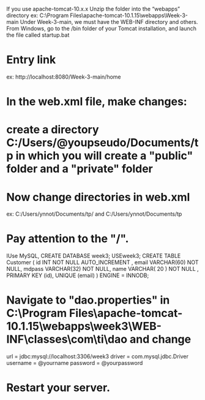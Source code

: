  If you use apache-tomcat-10.x.x
 Unzip the folder into the “webapps” directory
  ex: C:\Program Files\apache-tomcat-10.1.15\webapps\Week-3-main
 Under Week-3-main, we must have the WEB-INF directory and others.
 From Windows, go to the /bin folder of your Tomcat installation, and launch the file called startup.bat
# Entry link
  ex: http://localhost:8080/Week-3-main/home
# In the web.xml file, make changes:
# create a directory C:/Users/@youpseudo/Documents/tp in which you will create a "public" folder and a "private" folder
# Now change directories in web.xml
  ex:  <param-value>C:/Users/ynnot/Documents/tp/</param-value> and
      <location>C:/Users/ynnot/Documents/tp</location>
# Pay attention to the "/".
 IUse MySQL,
        CREATE DATABASE week3;
        USEweek3;
        CREATE TABLE Customer (
          id INT NOT NULL AUTO_INCREMENT ,
          email VARCHAR(60) NOT NULL,
          mdpass VARCHAR(32) NOT NULL,
          name VARCHAR( 20 ) NOT NULL ,
          PRIMARY KEY (id),
          UNIQUE (email)
        ) ENGINE = INNODB;
# Navigate to "dao.properties" in C:\Program Files\apache-tomcat-10.1.15\webapps\week3\WEB-INF\classes\com\ti\dao and change
  url = jdbc:mysql://localhost:3306/week3
  driver = com.mysql.jdbc.Driver
  username = @yourname
  password = @yourpassword
# Restart your server.  
